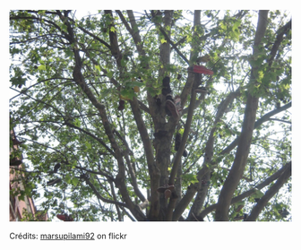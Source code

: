 ![Ugo](/images/2022-01-01.jpg)

Crédits: [marsupilami92](https://www.flickr.com/people/marsupilami92/) on flickr